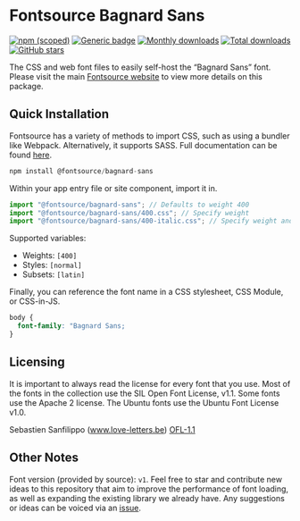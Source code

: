 # Fontsource Bagnard Sans

[![npm (scoped)](https://img.shields.io/npm/v/@fontsource/bagnard-sans?color=brightgreen)](https://www.npmjs.com/package/@fontsource/bagnard-sans) [![Generic badge](https://img.shields.io/badge/fontsource-passing-brightgreen)](https://github.com/fontsource/fontsource) [![Monthly downloads](https://badgen.net/npm/dm/@fontsource/bagnard-sans)](https://github.com/fontsource/fontsource) [![Total downloads](https://badgen.net/npm/dt/@fontsource/bagnard-sans)](https://github.com/fontsource/fontsource) [![GitHub stars](https://img.shields.io/github/stars/fontsource/fontsource.svg?style=social&label=Star)](https://github.com/fontsource/fontsource/stargazers)

The CSS and web font files to easily self-host the “Bagnard Sans” font. Please visit the main [Fontsource website](https://fontsource.org/fonts/bagnard-sans) to view more details on this package.

## Quick Installation

Fontsource has a variety of methods to import CSS, such as using a bundler like Webpack. Alternatively, it supports SASS. Full documentation can be found [here](https://fontsource.org/docs/introduction).

```javascript
npm install @fontsource/bagnard-sans
```

Within your app entry file or site component, import it in.

```javascript
import "@fontsource/bagnard-sans"; // Defaults to weight 400
import "@fontsource/bagnard-sans/400.css"; // Specify weight
import "@fontsource/bagnard-sans/400-italic.css"; // Specify weight and style

```

Supported variables:
- Weights: `[400]`
- Styles: `[normal]`
- Subsets: `[latin]`

Finally, you can reference the font name in a CSS stylesheet, CSS Module, or CSS-in-JS.

```css
body {
  font-family: "Bagnard Sans;
}
```

## Licensing
It is important to always read the license for every font that you use.
Most of the fonts in the collection use the SIL Open Font License, v1.1. Some fonts use the Apache 2 license. The Ubuntu fonts use the Ubuntu Font License v1.0.

Sebastien Sanfilippo (www.love-letters.be)
[OFL-1.1](https://github.com/dconstruct/Bagnard/blob/master/OFL.txt)

## Other Notes
Font version (provided by source): `v1`.
Feel free to star and contribute new ideas to this repository that aim to improve the performance of font loading, as well as expanding the existing library we already have. Any suggestions or ideas can be voiced via an [issue](https://github.com/fontsource/fontsource/issues).